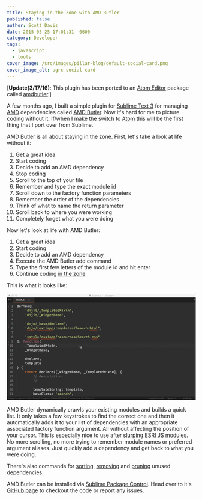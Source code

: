 ```yaml
---
title: Staying in the Zone with AMD Butler
published: false
author: Scott Davis
date: 2015-05-25 17:01:31 -0600
category: Developer
tags:
  - javascript
  - tools
cover_image: /src/images/pillar-blog/default-social-card.png
cover_image_alt: ugrc social card
---
```


[**Update(3/17/16)**: This plugin has been ported to an [Atom Editor](https://web.archive.org/web/20150524221559/https://atom.io/) package called [amdbutler](https://web.archive.org/web/20151220201733/https://atom.io/packages/amdbutler).]

<p>A few months ago, I built a simple plugin for <a href="https://www.sublimetext.com/3">Sublime Text 3</a>&nbsp;for managing <a href="https://github.com/amdjs/amdjs-api/blob/master/AMD.md">AMD</a>&nbsp;dependencies called <a href="https://packagecontrol.io/packages/AMD%20Butler">AMD Butler</a>. Now it's hard for me to picture coding without it. If/when I make the switch to <a href="https://atom.io/">Atom</a>&nbsp;this will be the first thing that I port over from Sublime.</p>
<p>AMD Butler is all about staying in the zone. First, let's take a look at life without it:</p>
<ol>
<li>Get a great idea</li>
<li>Start coding</li>
<li>Decide to add an AMD dependency</li>
<li>Stop coding</li>
<li>Scroll to the top of your file</li>
<li>Remember and type the exact module id</li>
<li>Scroll down to the factory function parameters</li>
<li>Remember the order of the dependencies</li>
<li>Think of what to name the return parameter</li>
<li>Scroll back to where you were working</li>
<li>Completely forget what you were doing</li>
</ol>
<p>Now let's look at life with AMD Butler:</p>
<ol>
<li>Get a great idea</li>
<li>Start coding</li>
<li>Decide to add an AMD dependency</li>
<li>Execute the AMD Butler add command</li>
<li>Type the first few letters of the module id and hit enter</li>
<li>Continue coding <a href="https://www.joelonsoftware.com/articles/fog0000000068.html">in the zone</a></li>
</ol>
<p>This is what it looks like:</p>

<img src="https://github.com/agrc/AmdButler/raw/master/docs/butler_add.gif" loading="lazy" />

<p>
AMD Butler dynamically crawls your existing modules and builds a quick list. It only takes a few keystrokes to find the correct one and then it automatically adds it to your list of dependencies with an appropriate associated factory function argument. All without affecting the position of your cursor. This is especially nice to use after <a href="/blog/2014-09-22-grunt-esri-slurp/">slurping ESRI JS modules</a>. No more scrolling, no more trying to remember module names or preferred argument aliases. Just quickly add a dependency and get back to what you were doing.</p>
<p>
There's also commands for <a href="https://github.com/agrc/AmdButler#amd-butler-sort-imports">sorting</a>, <a href="https://github.com/agrc/AmdButler#amd-butler-remove-import">removing</a> and <a href="https://github.com/agrc/AmdButler#amd-butler-prune-unused-imports">pruning</a> unused dependencies.</p>
<p>
AMD Butler can be installed via <a href="https://packagecontrol.io/">Sublime Package Control</a>. Head over to it's <a href="https://github.com/agrc/AmdButler">GitHub page</a> to checkout the code or report any issues.</p>
